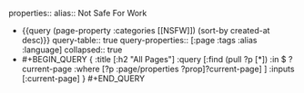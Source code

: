 properties::
alias:: Not Safe For Work

- {{query (page-property :categories [[NSFW]]) (sort-by created-at desc)}}
  query-table:: true
  query-properties:: [:page :tags :alias :language]
  collapsed:: true
- #+BEGIN_QUERY
  {
      :title [:h2 "All Pages"]
      :query [:find (pull ?p [*])
          :in $ ?current-page
          :where
          [?p :page/properties ?prop]?current-page]
      ]
      :inputs [:current-page]
  }
  #+END_QUERY